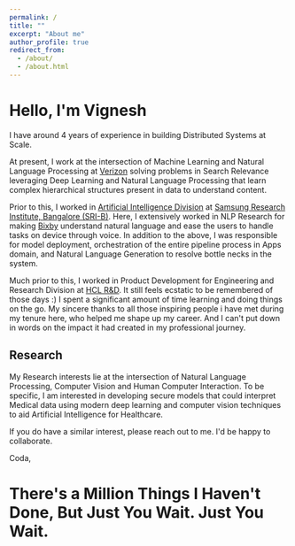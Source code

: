 ```yaml
---
permalink: /
title: ""
excerpt: "About me"
author_profile: true
redirect_from: 
  - /about/
  - /about.html
---
```



# Hello, I'm Vignesh


I have around 4 years of experience in building Distributed Systems at Scale.

At present, I work at the intersection of Machine Learning and Natural Language Processing at [Verizon](https://www.verizon.com/) solving problems in Search Relevance leveraging Deep Learning and Natural Language Processing that learn complex hierarchical structures present in data to understand content.

Prior to this, I worked in [Artificial Intelligence Division](https://research.samsung.com/artificial-intelligence) at [Samsung Research Institute, Bangalore (SRI-B)](https://research.samsung.com/sri-b).
Here, I extensively worked in NLP Research for making [Bixby](https://www.samsung.com/global/galaxy/apps/bixby/) understand natural language and ease the users to handle tasks on device through voice. 
In addition to the above, I was responsible for model deployment, orchestration of the entire pipeline process in Apps domain, and Natural Language Generation to resolve bottle necks in the system.

Much prior to this, I worked in Product Development for Engineering and Research Division at [HCL R&D](https://www.hcltech.com/engineering-rd-services). 
It still feels ecstatic to be remembered of those days :) 
I spent a significant amount of time learning and doing things on the go.
My sincere thanks to all those inspiring people i have met during my tenure here, who helped me shape up my career.
And I can't put down in words on the impact it had created in my professional journey.


## Research

My Research interests lie at the intersection of Natural Language Processing, Computer Vision and Human Computer Interaction.
To be specific, I am interested in developing secure models that could interpret Medical data using 
modern deep learning and computer vision techniques to aid Artificial Intelligence for Healthcare.

If you do have a similar interest, please reach out to me. I'd be happy to collaborate.

Coda,
# There's a Million Things I Haven't Done, But Just You Wait. Just You Wait.
